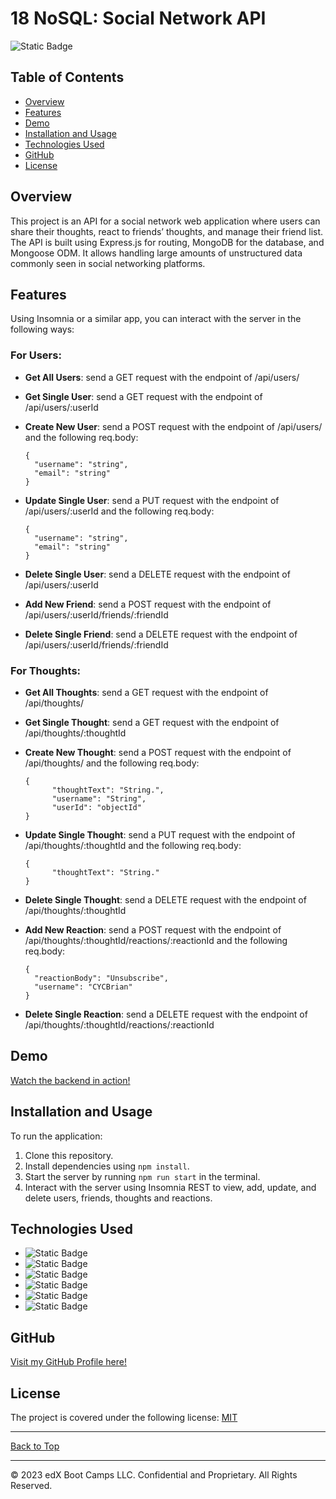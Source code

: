 <a name="top"></a>
# 18 NoSQL: Social Network API
![Static Badge](https://img.shields.io/badge/MIT-blue.svg?style=plastic)

## Table of Contents

- [Overview](#overview)
- [Features](#features)
- [Demo](#demo)
- [Installation and Usage](#installation-and-usage)
- [Technologies Used](#technologies-used)
- [GitHub](#github)
- [License](#license)

## Overview

This project is an API for a social network web application where users can share their thoughts, react to friends’ thoughts, and manage their friend list. The API is built using Express.js for routing, MongoDB for the database, and Mongoose ODM. It allows handling large amounts of unstructured data commonly seen in social networking platforms.

## Features

Using Insomnia or a similar app, you can interact with the server in the following ways:

### For Users:

- **Get All Users**: send a GET request with the endpoint of /api/users/

- **Get Single User**:  send a GET request with the endpoint of /api/users/:userId

- **Create New User**:  send a POST request with the endpoint of /api/users/ and the following req.body:

      {
        "username": "string",
        "email": "string"
      }
  
- **Update Single User**:  send a PUT request  with the endpoint of /api/users/:userId and the following req.body:

      {
        "username": "string",
        "email": "string"
      }

- **Delete Single User**:  send a DELETE request  with the endpoint of /api/users/:userId

- **Add New Friend**:  send a POST request with the endpoint of /api/users/:userId/friends/:friendId

- **Delete Single Friend**:  send a DELETE request with the endpoint of /api/users/:userId/friends/:friendId

### For Thoughts:

- **Get All Thoughts**: send a GET request with the endpoint of /api/thoughts/

- **Get Single Thought**:  send a GET request with the endpoint of /api/thoughts/:thoughtId

- **Create New Thought**:  send a POST request with the endpoint of /api/thoughts/ and the following req.body:

      {
	        "thoughtText": "String.",
	        "username": "String",
	        "userId": "objectId"
      }
  
- **Update Single Thought**:  send a PUT request  with the endpoint of /api/thoughts/:thoughtId and the following req.body:

      {
	        "thoughtText": "String."
      }

- **Delete Single Thought**:  send a DELETE request  with the endpoint of /api/thoughts/:thoughtId

- **Add New Reaction**:  send a POST request with the endpoint of /api/thoughts/:thoughtId/reactions/:reactionId and the following req.body:

      {
		"reactionBody": "Unsubscribe",
		"username": "CYCBrian"
      }

- **Delete Single Reaction**:  send a DELETE request with the endpoint of /api/thoughts/:thoughtId/reactions/:reactionId


## Demo

[Watch the backend in action!](https://drive.google.com/file/d/17UoeTxfSsOTY69NurHc8MS7biQZAFMrd/view?usp=sharing)

## Installation and Usage

To run the application:

1. Clone this repository.
2. Install dependencies using `npm install`.
6. Start the server by running `npm run start` in the terminal.
7. Interact with the server using Insomnia REST to view, add, update, and delete users, friends, thoughts and reactions.

## Technologies Used

- ![Static Badge](https://img.shields.io/badge/Javascript-orange?style=plastic)
- ![Static Badge](https://img.shields.io/badge/Node.js-green?style=plastic)
- ![Static Badge](https://img.shields.io/badge/Express.js-purple?style=plastic)
- ![Static Badge](https://img.shields.io/badge/MongoDB-blue?style=plastic)
- ![Static Badge](https://img.shields.io/badge/Mongoose-maroon?style=plastic)
- ![Static Badge](https://img.shields.io/badge/Insomnia-yellow?style=plastic)


## GitHub
[Visit my GitHub Profile here!](https://github.com/CYCBrian)

## License
The project is covered under the following license:
[MIT](https://choosealicense.com/licenses/mit)

- - -
[Back to Top](#top)
- - -
© 2023 edX Boot Camps LLC. Confidential and Proprietary. All Rights Reserved.

